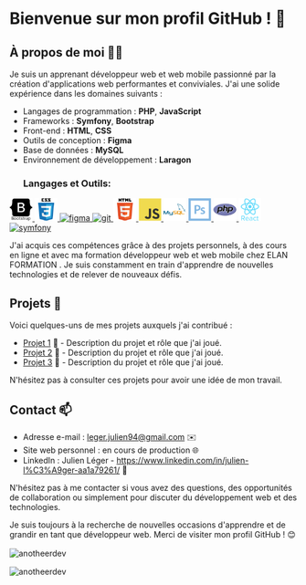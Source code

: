 # Bienvenue sur mon profil GitHub ! 👋

## À propos de moi 🙋‍♂️
Je suis un apprenant développeur web et web mobile passionné par la création d'applications web performantes et conviviales. J'ai une solide expérience dans les domaines suivants :

- Langages de programmation : **PHP**, **JavaScript**
- Frameworks : **Symfony**, **Bootstrap**
- Front-end : **HTML**, **CSS**
- Outils de conception : **Figma**
- Base de données : **MySQL**
- Environnement de développement : **Laragon**
  <h3 align="left">Langages et Outils:</h3>
<p align="left"> <a href="https://getbootstrap.com" target="_blank" rel="noreferrer"> <img src="https://raw.githubusercontent.com/devicons/devicon/master/icons/bootstrap/bootstrap-plain-wordmark.svg" alt="bootstrap" width="40" height="40"/> </a> <a href="https://www.w3schools.com/css/" target="_blank" rel="noreferrer"> <img src="https://raw.githubusercontent.com/devicons/devicon/master/icons/css3/css3-original-wordmark.svg" alt="css3" width="40" height="40"/> </a> <a href="https://www.figma.com/" target="_blank" rel="noreferrer"> <img src="https://www.vectorlogo.zone/logos/figma/figma-icon.svg" alt="figma" width="40" height="40"/> </a> <a href="https://git-scm.com/" target="_blank" rel="noreferrer"> <img src="https://www.vectorlogo.zone/logos/git-scm/git-scm-icon.svg" alt="git" width="40" height="40"/> </a> <a href="https://www.w3.org/html/" target="_blank" rel="noreferrer"> <img src="https://raw.githubusercontent.com/devicons/devicon/master/icons/html5/html5-original-wordmark.svg" alt="html5" width="40" height="40"/> </a> <a href="https://developer.mozilla.org/en-US/docs/Web/JavaScript" target="_blank" rel="noreferrer"> <img src="https://raw.githubusercontent.com/devicons/devicon/master/icons/javascript/javascript-original.svg" alt="javascript" width="40" height="40"/> </a> <a href="https://www.mysql.com/" target="_blank" rel="noreferrer"> <img src="https://raw.githubusercontent.com/devicons/devicon/master/icons/mysql/mysql-original-wordmark.svg" alt="mysql" width="40" height="40"/> </a> <a href="https://www.photoshop.com/en" target="_blank" rel="noreferrer"> <img src="https://raw.githubusercontent.com/devicons/devicon/master/icons/photoshop/photoshop-line.svg" alt="photoshop" width="40" height="40"/> </a> <a href="https://www.php.net" target="_blank" rel="noreferrer"> <img src="https://raw.githubusercontent.com/devicons/devicon/master/icons/php/php-original.svg" alt="php" width="40" height="40"/> </a> <a href="https://reactjs.org/" target="_blank" rel="noreferrer"> <img src="https://raw.githubusercontent.com/devicons/devicon/master/icons/react/react-original-wordmark.svg" alt="react" width="40" height="40"/> </a> <a href="https://symfony.com" target="_blank" rel="noreferrer"> <img src="https://symfony.com/logos/symfony_black_03.svg" alt="symfony" width="40" height="40"/> </a> </p>

J'ai acquis ces compétences grâce à des projets personnels, à des cours en ligne et avec ma formation développeur web et web mobile chez ELAN FORMATION . Je suis constamment en train d'apprendre de nouvelles technologies et de relever de nouveaux défis.

## Projets 💼
Voici quelques-uns de mes projets auxquels j'ai contribué :

- [Projet 1](lien-vers-le-projet) 🚀 - Description du projet et rôle que j'ai joué.
- [Projet 2](lien-vers-le-projet) 🚀 - Description du projet et rôle que j'ai joué.
- [Projet 3](lien-vers-le-projet) 🚀 - Description du projet et rôle que j'ai joué.

N'hésitez pas à consulter ces projets pour avoir une idée de mon travail.


## Contact 📫
- Adresse e-mail : leger.julien94@gmail.com ✉️
- Site web personnel : en cours de production 🌐
- LinkedIn : Julien Léger - https://www.linkedin.com/in/julien-l%C3%A9ger-aa1a79261/ 💼

N'hésitez pas à me contacter si vous avez des questions, des opportunités de collaboration ou simplement pour discuter du développement web et des technologies.

Je suis toujours à la recherche de nouvelles occasions d'apprendre et de grandir en tant que développeur web. Merci de visiter mon profil GitHub ! 😊


<p><img align="center" src="https://github-readme-stats.vercel.app/api/top-langs?username=anotheerdev&show_icons=true&locale=en&layout=compact" alt="anotheerdev" /></p>

<p><img align="center" src="https://github-readme-streak-stats.herokuapp.com/?user=anotheerdev&theme=dark" alt="anotheerdev" /></p>

